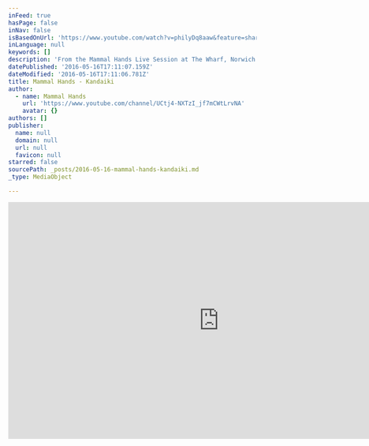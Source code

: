 ```yaml
---
inFeed: true
hasPage: false
inNav: false
isBasedOnUrl: 'https://www.youtube.com/watch?v=philyDq8aaw&feature=share'
inLanguage: null
keywords: []
description: 'From the Mammal Hands Live Session at The Wharf, Norwich.'
datePublished: '2016-05-16T17:11:07.159Z'
dateModified: '2016-05-16T17:11:06.781Z'
title: Mammal Hands - Kandaiki
author:
  - name: Mammal Hands
    url: 'https://www.youtube.com/channel/UCtj4-NXTzI_jf7mCWtLrvNA'
    avatar: {}
authors: []
publisher:
  name: null
  domain: null
  url: null
  favicon: null
starred: false
sourcePath: _posts/2016-05-16-mammal-hands-kandaiki.md
_type: MediaObject

---
```

<iframe src="https://cdn.embedly.com/widgets/media.html?src=https%3A%2F%2Fwww.youtube.com%2Fembed%2FphilyDq8aaw%3Ffeature%3Doembed&amp;url=http%3A%2F%2Fwww.youtube.com%2Fwatch%3Fv%3DphilyDq8aaw&amp;image=https%3A%2F%2Fi.ytimg.com%2Fvi%2FphilyDq8aaw%2Fhqdefault.jpg&amp;key=b7d04c9b404c499eba89ee7072e1c4f7&amp;type=text%2Fhtml&amp;schema=youtube" width="854" height="480" scrolling="no" frameborder="0" allowfullscreen="" style=""></iframe>